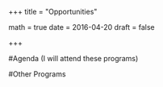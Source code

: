 +++
title = "Opportunities"

math = true
date = 2016-04-20
draft = false

+++

#Agenda
(I will attend these programs)

#Other Programs
